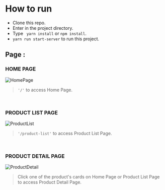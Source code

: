 # How to run

- Clone this repo.
- Enter in the project directory.
- Type ` yarn install` or `npm install`.
- `yarn run start-server` to run this project.

## Page :
### HOME PAGE
![HomePage](https://res.cloudinary.com/plugin007/image/upload/v1632014865/Shoesmart/Home_Page_gmuoym.png)   
> `'/'` to access Home Page.

<br />

### PRODUCT LIST PAGE
![ProductList](https://res.cloudinary.com/plugin007/image/upload/v1632014865/Shoesmart/Product_List_d4lhp7.png)
> `'/product-list'` to access Product List Page.

<br />

### PRODUCT DETAIL PAGE

![ProductDetail](https://res.cloudinary.com/plugin007/image/upload/v1632014865/Shoesmart/Product_Detail_bedj78.png)
> Click one of the product's cards on Home Page or Product List Page to access Product Detail Page.